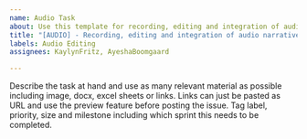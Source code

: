 ```yaml
---
name: Audio Task
about: Use this template for recording, editing and integration of audio narratives
title: "[AUDIO] - Recording, editing and integration of audio narratives"
labels: Audio Editing
assignees: KaylynFritz, AyeshaBoomgaard

---
```


Describe the task at hand and use as many relevant material as possible including image, docx, excel sheets or links. Links can just be pasted as URL and use the preview feature before posting the issue. Tag label, priority, size and milestone including which sprint this needs to be completed.
